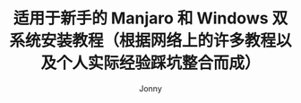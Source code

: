 ---
title: 适用于新手的 Manjaro 和 Windows 双系统安装教程（根据网络上的许多教程以及个人实际经验踩坑整合而成）
categories: 电脑系统
tags: 
  - windows
  - manjaro
updated: 2021-10-31
author: Jonny
link: https://jonnys.top/posts/0003/index.html
description: 我本人目前在自己的电脑上安装了 Windows 10 和 Manjaro KDE ，主力系统还是 Windows ，毕竟要用到的一些软件尽管在 Linux 上有很棒的替代品，但用着还是很不习惯，再加上 Linux 虽然有 wine ，但 wine 的兼容性也是有限的，诸如以上的还有一些小问题，这里就不一一列举了。
headimg: # 可以设置文章头图
# backup: https://archive.vn/U36NG # 将页面存档到 archive.tody 网页快照档案馆的存档链接 https://archive.tody
---